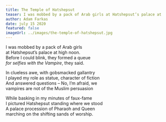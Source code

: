 ```yaml
---
title: The Temple of Hatshepsut
teaser: I was mobbed by a pack of Arab girls at Hatshepsut’s palace at high noon.
author: Adam Farkas
date: july 15 2020
featured: false
imageUrl: ../images/the-temple-of-hatshepsut.jpg
---
```


I was mobbed by a pack of Arab girls  
at Hatshepsut’s palace at high noon.  
Before I could blink, they formed a queue  
<em>for selfies with the Vampire</em>, they said.

In clueless awe, with gobsmacked gallantry  
I played my role as statue, character of fiction  
And answered questions – No, I’m afraid, we  
vampires are not of the Muslim persuasion

While basking in my minutes of faux-fame  
I pictured Hatshepsut standing where we stood  
A palace procession of Pharaoh and Queen  
marching on the shifting sands of worship.
